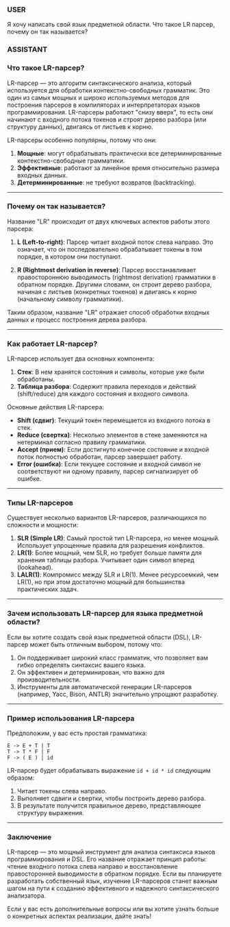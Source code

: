 ### USER
Я хочу написать свой язык предметной области. Что такое LR парсер, почему он так называется?

### ASSISTANT
### Что такое LR-парсер?

LR-парсер — это алгоритм синтаксического анализа, который используется для обработки контекстно-свободных грамматик. Это один из самых мощных и широко используемых методов для построения парсеров в компиляторах и интерпретаторах языков программирования. LR-парсеры работают "снизу вверх", то есть они начинают с входного потока токенов и строят дерево разбора (или структуру данных), двигаясь от листьев к корню.

LR-парсеры особенно популярны, потому что они:
1. **Мощные**: могут обрабатывать практически все детерминированные контекстно-свободные грамматики.
2. **Эффективные**: работают за линейное время относительно размера входных данных.
3. **Детерминированные**: не требуют возвратов (backtracking).

---

### Почему он так называется?

Название "LR" происходит от двух ключевых аспектов работы этого парсера:

1. **L (Left-to-right)**: Парсер читает входной поток слева направо. Это означает, что он последовательно обрабатывает токены в том порядке, в котором они поступают.

2. **R (Rightmost derivation in reverse)**: Парсер восстанавливает правостороннюю выводимость (rightmost derivation) грамматики в обратном порядке. Другими словами, он строит дерево разбора, начиная с листьев (конкретных токенов) и двигаясь к корню (начальному символу грамматики).

Таким образом, название "LR" отражает способ обработки входных данных и процесс построения дерева разбора.

---

### Как работает LR-парсер?

LR-парсер использует два основных компонента:
1. **Стек**: В нем хранятся состояния и символы, которые уже были обработаны.
2. **Таблица разбора**: Содержит правила переходов и действий (shift/reduce) для каждого состояния и входного символа.

Основные действия LR-парсера:
- **Shift (сдвиг)**: Текущий токен перемещается из входного потока в стек.
- **Reduce (свертка)**: Несколько элементов в стеке заменяются на нетерминал согласно правилу грамматики.
- **Accept (прием)**: Если достигнуто конечное состояние и входной поток полностью обработан, парсер завершает работу.
- **Error (ошибка)**: Если текущее состояние и входной символ не соответствуют ни одному правилу, парсер сигнализирует об ошибке.

---

### Типы LR-парсеров

Существует несколько вариантов LR-парсеров, различающихся по сложности и мощности:
1. **SLR (Simple LR)**: Самый простой тип LR-парсера, но менее мощный. Использует упрощенные правила для разрешения конфликтов.
2. **LR(1)**: Более мощный, чем SLR, но требует больше памяти для хранения таблицы разбора. Учитывает один символ вперед (lookahead).
3. **LALR(1)**: Компромисс между SLR и LR(1). Менее ресурсоемкий, чем LR(1), но при этом достаточно мощный для большинства практических задач.

---

### Зачем использовать LR-парсер для языка предметной области?

Если вы хотите создать свой язык предметной области (DSL), LR-парсер может быть отличным выбором, потому что:
1. Он поддерживает широкий класс грамматик, что позволяет вам гибко определять синтаксис вашего языка.
2. Он эффективен и детерминирован, что важно для производительности.
3. Инструменты для автоматической генерации LR-парсеров (например, Yacc, Bison, ANTLR) значительно упрощают разработку.

---

### Пример использования LR-парсера

Предположим, у вас есть простая грамматика:
```
E -> E + T | T
T -> T * F | F
F -> ( E ) | id
```

LR-парсер будет обрабатывать выражение `id + id * id` следующим образом:
1. Читает токены слева направо.
2. Выполняет сдвиги и свертки, чтобы построить дерево разбора.
3. В результате получится правильное дерево, представляющее структуру выражения.

---

### Заключение

LR-парсер — это мощный инструмент для анализа синтаксиса языков программирования и DSL. Его название отражает принцип работы: чтение входного потока слева направо и восстановление правосторонней выводимости в обратном порядке. Если вы планируете разработать собственный язык, изучение LR-парсеров станет важным шагом на пути к созданию эффективного и надежного синтаксического анализатора. 

Если у вас есть дополнительные вопросы или вы хотите узнать больше о конкретных аспектах реализации, дайте знать!